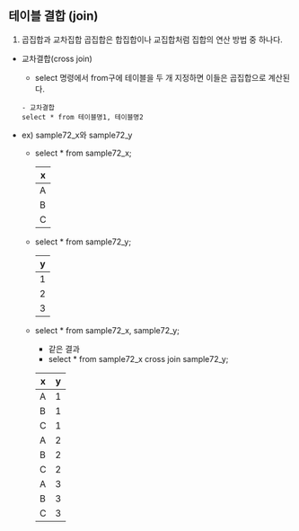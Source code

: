 ## 테이블 결합 (join)

1.  곱집합과 교차집합
곱집합은 합집합이나 교집합처럼 집합의 연산 방법 중 하나다.

- 교차결합(cross join)
  - select 명령에서 from구에 테이블을 두 개 지정하면 이들은 곱집합으로 계산된다.
  
  ```
  - 교차결합
  select * from 테이블명1, 테이블명2
  ```
  
- ex) sample72_x와 sample72_y
  - select * from sample72_x;
    
    | x    |
    |------|
    | A    |
    | B    |
    | C    |
    
  - select * from sample72_y;
    
    | y    |
    |------|
    |    1 |
    |    2 |
    |    3 |
    
  - select * from sample72_x, sample72_y;
     - 같은 결과
     - select * from sample72_x cross join sample72_y;
      
    | x    | y    |
    |------|------|
    | A    |    1 |
    | B    |    1 |
    | C    |    1 |
    | A    |    2 |
    | B    |    2 |
    | C    |    2 |
    | A    |    3 |
    | B    |    3 |
    | C    |    3 |
    